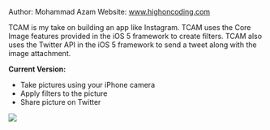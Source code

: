 Author: Mohammad Azam
Website: www.highoncoding.com

TCAM is my take on building an app like Instagram. TCAM uses the Core Image features provided in the iOS 5 framework to create filters. TCAM also uses the Twitter API in the iOS 5 framework to send a tweet along with the image attachment.

<b>Current Version: </b> 

- Take pictures using your iPhone camera
- Apply filters to the picture 
- Share picture on Twitter

<img src="http://www.highoncoding.com/articleimages/instagram_fake.png">
